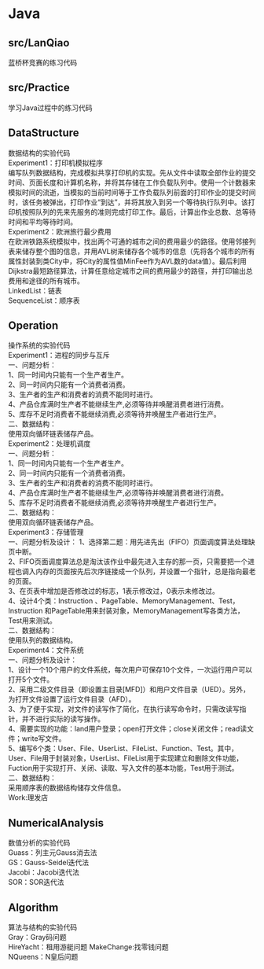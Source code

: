 # Java

## src/LanQiao  
蓝桥杯竞赛的练习代码  
  
## src/Practice  
学习Java过程中的练习代码  
  
## DataStructure  
数据结构的实验代码  
Experiment1：打印机模拟程序  
    编写队列数据结构，完成模拟共享打印机的实现。先从文件中读取全部作业的提交时间、页面长度和计算机名称，并将其存储在工作负载队列中。使用一个计数器来模拟时间的流逝，当模拟的当前时间等于工作负载队列前面的打印作业的提交时间时，该任务被弹出，打印作业“到达”，并将其放入到另一个等待执行队列中。该打印机按照队列的先来先服务的准则完成打印工作。最后，计算出作业总数、总等待时间和平均等待时间。  
Experiment2：欧洲旅行最少费用  
    在欧洲铁路系统模拟中，找出两个可通的城市之间的费用最少的路径。使用邻接列表来储存整个图的信息，并用AVL树来储存各个城市的信息（先将各个城市的所有属性封装到类City中，将City的属性值MinFee作为AVL数的data值）。最后利用Dijkstra最短路径算法，计算任意给定城市之间的费用最少的路径，并打印输出总费用和途径的所有城市。  
LinkedList：链表  
SequenceList：顺序表  
  
## Operation  
操作系统的实验代码  
Experiment1：进程的同步与互斥  
一、问题分析：  
1、同一时间内只能有一个生产者生产。  
2、同一时间内只能有一个消费者消费。  
3、生产者的生产和消费者的消费不能同时进行。  
4、产品仓库满时生产者不能继续生产,必须等待并唤醒消费者进行消费。  
5、库存不足时消费者不能继续消费,必须等待并唤醒生产者进行生产。  
二、数据结构：  
使用双向循环链表储存产品。  
Experiment2：处理机调度  
一、问题分析：  
1、同一时间内只能有一个生产者生产。  
2、同一时间内只能有一个消费者消费。  
3、生产者的生产和消费者的消费不能同时进行。  
4、产品仓库满时生产者不能继续生产,必须等待并唤醒消费者进行消费。  
5、库存不足时消费者不能继续消费,必须等待并唤醒生产者进行生产。  
二、数据结构：  
使用双向循环链表储存产品。  
Experiment3：存储管理  
一、问题分析及设计：
1、选择第二题：用先进先出（FIFO）页面调度算法处理缺页中断。  
2、FIFO页面调度算法总是淘汰该作业中最先进入主存的那一页，只需要把一个进程也调入内存的页面按先后次序链接成一个队列，并设置一个指针，总是指向最老的页面。  
3、在页表中增加是否修改过的标志，1表示修改过，0表示未修改过。  
4、设计4个类：Instruction 、PageTable、MemoryManagement、Test，Instruction 和PageTable用来封装对象，MemoryManagement写各类方法，Test用来测试。  
二、数据结构：  
使用队列的数据结构。  
Experiment4：文件系统  
一、问题分析及设计：  
1、设计一个10个用户的文件系统，每次用户可保存10个文件，一次运行用户可以打开5个文件。  
2、采用二级文件目录（即设置主目录[MFD]）和用户文件目录（UED）。另外，为打开文件设置了运行文件目录（AFD）。  
3、为了便于实现，对文件的读写作了简化，在执行读写命令时，只需改读写指针，并不进行实际的读写操作。  
4、需要实现的功能：land用户登录；open打开文件；close关闭文件；read读文件；write写文件。  
5、编写6个类：User、File、UserList、FileList、Function、Test。其中，User、File用于封装对象，UserList、FileList用于实现建立和删除文件功能， Fuction用于实现打开、关闭、读取、写入文件的基本功能，Test用于测试。  
二、数据结构：  
采用顺序表的数据结构储存文件信息。  
Work:理发店  

## NumericalAnalysis  
数值分析的实验代码  
Guass：列主元Gauss消去法  
GS：Gauss-Seidel迭代法  
Jacobi：Jacobi迭代法  
SOR：SOR迭代法  

## Algorithm  
算法与结构的实验代码  
Gray：Gray码问题  
HireYacht：租用游艇问题
MakeChange:找零钱问题   
NQueens：N皇后问题  
